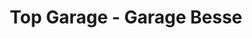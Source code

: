 ---
title: "Top Garage - Garage Besse"
url: /aups/top-garage-garage-besse/
shop: réparation de voitures
---